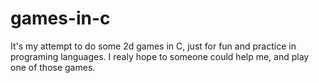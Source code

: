 # games-in-c
It's my attempt to do some 2d games in C, just for fun and practice in programing languages.
I realy hope to someone could help me, and play one of those games.
